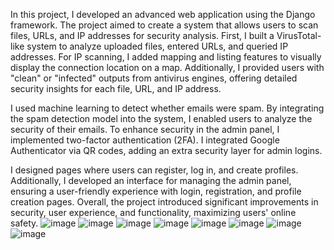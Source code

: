 In this project, I developed an advanced web application using the Django framework. The project aimed to create a system that allows users to scan files, URLs, and IP addresses for security analysis. First, I built a VirusTotal-like system to analyze uploaded files, entered URLs, and queried IP addresses. For IP scanning, I added mapping and listing features to visually display the connection location on a map. Additionally, I provided users with "clean" or "infected" outputs from antivirus engines, offering detailed security insights for each file, URL, and IP address.

I used machine learning to detect whether emails were spam. By integrating the spam detection model into the system, I enabled users to analyze the security of their emails. To enhance security in the admin panel, I implemented two-factor authentication (2FA). I integrated Google Authenticator via QR codes, adding an extra security layer for admin logins.

I designed pages where users can register, log in, and create profiles. Additionally, I developed an interface for managing the admin panel, ensuring a user-friendly experience with login, registration, and profile creation pages. Overall, the project introduced significant improvements in security, user experience, and functionality, maximizing users' online safety.
![image](https://github.com/user-attachments/assets/2270317a-d55d-403e-b7ac-5f13fba4af1f)
![image](https://github.com/user-attachments/assets/af6ad503-d9c5-4966-9642-4cd04ca62ac4)
![image](https://github.com/user-attachments/assets/284c1889-f5a4-4c5e-8c51-ec7b7b685482)
![image](https://github.com/user-attachments/assets/b8899823-c6f9-4125-b204-294b2d2959b2)
![image](https://github.com/user-attachments/assets/e853ec6e-201b-435f-afba-19b94130caf8)
![image](https://github.com/user-attachments/assets/d1e9c041-f38c-464b-a8d2-356d757f79e2)
![image](https://github.com/user-attachments/assets/a0b6c701-3eac-4df4-a3e6-bb13a0c745ad)
![image](https://github.com/user-attachments/assets/4029ff65-cd82-4435-9496-3bf658e68f1f)






